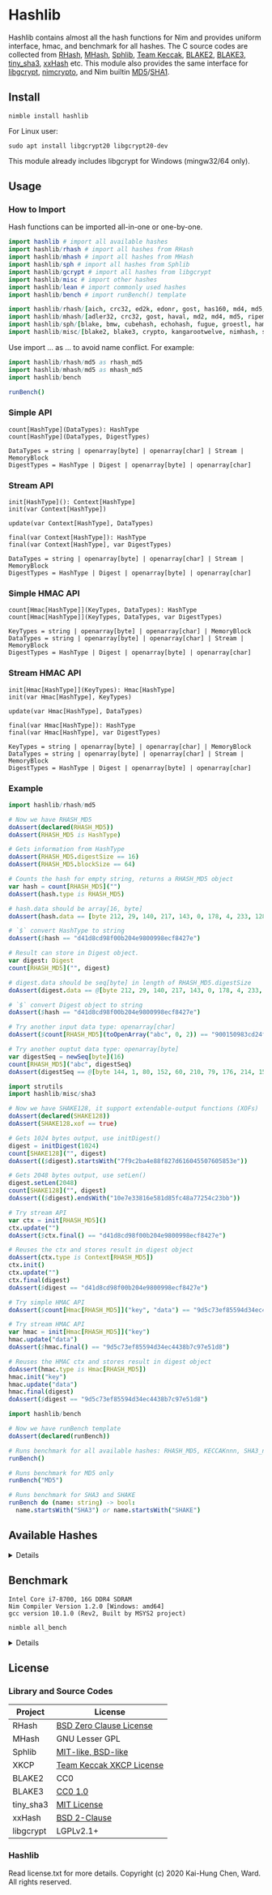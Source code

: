 # Hashlib

Hashlib contains almost all the hash functions for Nim and provides uniform interface, hmac, and benchmark for all hashes. The C source codes are collected from [RHash], [MHash], [Sphlib], [Team Keccak], [BLAKE2], [BLAKE3], [tiny_sha3], [xxHash] etc. This module also provides the same interface for [libgcrypt], [nimcrypto], and Nim builtin [MD5]/[SHA1].

[RHash]: <https://github.com/rhash/RHash>
[MHash]: <http://mhash.sourceforge.net>
[Sphlib]: <https://github.com/aidansteele/sphlib>
[Team Keccak]: <https://keccak.team/keccak.html>
[BLAKE2]: <https://blake2.net>
[BLAKE3]: <https://github.com/BLAKE3-team/BLAKE3>
[tiny_sha3]: <https://github.com/mjosaarinen/tiny_sha3>
[xxHash]: <https://github.com/Cyan4973/xxHash>
[libgcrypt]: <https://gnupg.org/software/libgcrypt/index.html>
[nimcrypto]: <https://github.com/cheatfate/nimcrypto>
[MD5]: <https://nim-lang.org/docs/md5.html>
[SHA1]: <https://nim-lang.org/docs/sha1.html>

## Install

    nimble install hashlib

For Linux user:

    sudo apt install libgcrypt20 libgcrypt20-dev

This module already includes libgcrypt for Windows (mingw32/64 only).

## Usage

### How to Import

Hash functions can be imported all-in-one or one-by-one.

```nim
import hashlib # import all available hashes
import hashlib/rhash # import all hashes from RHash
import hashlib/mhash # import all hashes from MHash
import hashlib/sph # import all hashes from Sphlib
import hashlib/gcrypt # import all hashes from libgcrypt
import hashlib/misc # import other hashes
import hashlib/lean # import commonly used hashes
import hashlib/bench # import runBench() template
```

```nim
import hashlib/rhash/[aich, crc32, ed2k, edonr, gost, has160, md4, md5, ripemd160, sha1, sha256, sha3, sha512, snefru, streebog, tiger, tth]
import hashlib/mhash/[adler32, crc32, gost, haval, md2, md4, md5, ripemd, sha1, sha256, sha512, snefru, tiger, whirlpool]
import hashlib/sph/[blake, bmw, cubehash, echohash, fugue, groestl, hamsi, haval, jh, keccak, luffa, md2, md4, md5, panama, radiogatun, ripemd, sha0, sha1, sha256, sha512, shabal, shavite, simd, skein, tiger, whirlpool]
import hashlib/misc/[blake2, blake3, crypto, kangarootwelve, nimhash, sha3, tinysha3, tinyshabal, xxhash]
```

Use import ... as ... to avoid name conflict. For example:

```nim
import hashlib/rhash/md5 as rhash_md5
import hashlib/mhash/md5 as mhash_md5
import hashlib/bench

runBench()
```

### Simple API

```
count[HashType](DataTypes): HashType
count[HashType](DataTypes, DigestTypes)

DataTypes = string | openarray[byte] | openarray[char] | Stream | MemoryBlock
DigestTypes = HashType | Digest | openarray[byte] | openarray[char]
```

### Stream API

```
init[HashType](): Context[HashType]
init(var Context[HashType])

update(var Context[HashType], DataTypes)

final(var Context[HashType]): HashType
final(var Context[HashType], var DigestTypes)

DataTypes = string | openarray[byte] | openarray[char] | Stream | MemoryBlock
DigestTypes = HashType | Digest | openarray[byte] | openarray[char]
```

### Simple HMAC API

```
count[Hmac[HashType]](KeyTypes, DataTypes): HashType
count[Hmac[HashType]](KeyTypes, DataTypes, var DigestTypes)

KeyTypes = string | openarray[byte] | openarray[char] | MemoryBlock
DataTypes = string | openarray[byte] | openarray[char] | Stream | MemoryBlock
DigestTypes = HashType | Digest | openarray[byte] | openarray[char]
```

### Stream HMAC API
```
init[Hmac[HashType]](KeyTypes): Hmac[HashType]
init(var Hmac[HashType], KeyTypes)

update(var Hmac[HashType], DataTypes)

final(var Hmac[HashType]): HashType
final(var Hmac[HashType], var DigestTypes)

KeyTypes = string | openarray[byte] | openarray[char] | MemoryBlock
DataTypes = string | openarray[byte] | openarray[char] | Stream | MemoryBlock
DigestTypes = HashType | Digest | openarray[byte] | openarray[char]
```

### Example

```nim
import hashlib/rhash/md5

# Now we have RHASH_MD5
doAssert(declared(RHASH_MD5))
doAssert(RHASH_MD5 is HashType)

# Gets information from HashType
doAssert(RHASH_MD5.digestSize == 16)
doAssert(RHASH_MD5.blockSize == 64)

# Counts the hash for empty string, returns a RHASH_MD5 object
var hash = count[RHASH_MD5]("")
doAssert(hash.type is RHASH_MD5)

# hash.data should be array[16, byte]
doAssert(hash.data == [byte 212, 29, 140, 217, 143, 0, 178, 4, 233, 128, 9, 152, 236, 248, 66, 126])

# `$` convert HashType to string
doAssert($hash == "d41d8cd98f00b204e9800998ecf8427e")

# Result can store in Digest object.
var digest: Digest
count[RHASH_MD5]("", digest)

# digest.data should be seq[byte] in length of RHASH_MD5.digestSize
doAssert(digest.data == @[byte 212, 29, 140, 217, 143, 0, 178, 4, 233, 128, 9, 152, 236, 248, 66, 126])

# `$` convert Digest object to string
doAssert($hash == "d41d8cd98f00b204e9800998ecf8427e")

# Try another input data type: openarray[char]
doAssert($count[RHASH_MD5](toOpenArray("abc", 0, 2)) == "900150983cd24fb0d6963f7d28e17f72")

# Try another ouptut data type: openarray[byte]
var digestSeq = newSeq[byte](16)
count[RHASH_MD5]("abc", digestSeq)
doAssert(digestSeq == @[byte 144, 1, 80, 152, 60, 210, 79, 176, 214, 150, 63, 125, 40, 225, 127, 114])

import strutils
import hashlib/misc/sha3

# Now we have SHAKE128, it support extendable-output functions (XOFs)
doAssert(declared(SHAKE128))
doAssert(SHAKE128.xof == true)

# Gets 1024 bytes output, use initDigest()
digest = initDigest(1024)
count[SHAKE128]("", digest)
doAssert(($digest).startsWith("7f9c2ba4e88f827d616045507605853e"))

# Gets 2048 bytes output, use setLen()
digest.setLen(2048)
count[SHAKE128]("", digest)
doAssert(($digest).endsWith("10e7e33816e581d85fc48a77254c23bb"))

# Try stream API
var ctx = init[RHASH_MD5]()
ctx.update("")
doAssert($ctx.final() == "d41d8cd98f00b204e9800998ecf8427e")

# Reuses the ctx and stores result in digest object
doAssert(ctx.type is Context[RHASH_MD5])
ctx.init()
ctx.update("")
ctx.final(digest)
doAssert($digest == "d41d8cd98f00b204e9800998ecf8427e")

# Try simple HMAC API
doAssert($count[Hmac[RHASH_MD5]]("key", "data") == "9d5c73ef85594d34ec4438b7c97e51d8")

# Try stream HMAC API
var hmac = init[Hmac[RHASH_MD5]]("key")
hmac.update("data")
doAssert($hmac.final() == "9d5c73ef85594d34ec4438b7c97e51d8")

# Reuses the HMAC ctx and stores result in digest object
doAssert(hmac.type is Hmac[RHASH_MD5])
hmac.init("key")
hmac.update("data")
hmac.final(digest)
doAssert($digest == "9d5c73ef85594d34ec4438b7c97e51d8")

import hashlib/bench

# Now we have runBench template
doAssert(declared(runBench))

# Runs benchmark for all available hashes: RHASH_MD5, KECCAKnnn, SHA3_nnn, SHAKEnnn, etc
runBench()

# Runs benchmark for MD5 only
runBench("MD5")

# Runs benchmark for SHA3 and SHAKE
runBench do (name: string) -> bool:
  name.startsWith("SHA3") or name.startsWith("SHAKE")

```

## Available Hashes

<details>

  <summary>Details</summary>

  | Module | Submodule | Hashes |
  | ------ | ------ | ------ |
  | rhash | aich | RHASH_AICH |
  | rhash | crc32 | RHASH_CRC32, RHASH_CRC32C |
  | rhash | ed2k | RHASH_ED2K |
  | rhash | edonr | RHASH_EDONR224, RHASH_EDONR256, RHASH_EDONR384, RHASH_EDONR512 |
  | rhash | gost | RHASH_GOST94, RHASH_GOST94PRO |
  | rhash | has160 | RHASH_HAS160 |
  | rhash | md4 | RHASH_MD4 |
  | rhash | md5 | RHASH_MD5 |
  | rhash | ripemd | RHASH_RIPEMD160 |
  | rhash | sha1 | RHASH_SHA1 |
  | rhash | sha256 | RHASH_SHA224, RHASH_SHA256 |
  | rhash | sha512 | RHASH_SHA384, RHASH_SHA512 |
  | rhash | sha3 or keccak | RHASH_KECCAK224, RHASH_KECCAK256, RHASH_KECCAK384, RHASH_KECCAK512, RHASH_SHA3_224, RHASH_SHA3_256, RHASH_SHA3_384, RHASH_SHA3_512 |
  | rhash | snefru | RHASH_SNEFRU128, RHASH_SNEFRU256 |
  | rhash | streebog | RHASH_GOST2012_256, RHASH_GOST2012_512, RHASH_STREEBOG256, RHASH_STREEBOG512 |
  | rhash | tiger | RHASH_TIGER |
  | rhash | tth | RHASH_TTH |
  | mhash | adler32 | MHASH_ADLER32 |
  | mhash | crc32 | MHASH_CRC32, MHASH_CRC32B |
  | mhash | gost | MHASH_GOST |
  | mhash | haval | MHASH_HAVAL128_3, MHASH_HAVAL128_4, MHASH_HAVAL128_5, MHASH_HAVAL160_3, MHASH_HAVAL160_4, MHASH_HAVAL160_5, MHASH_HAVAL192_3, MHASH_HAVAL192_4, MHASH_HAVAL192_5, MHASH_HAVAL224_3, MHASH_HAVAL224_4, MHASH_HAVAL224_5, MHASH_HAVAL256_3, MHASH_HAVAL256_4, MHASH_HAVAL256_5 |
  | mhash | md2 | MHASH_MD2 |
  | mhash | md4 | MHASH_MD4 |
  | mhash | md5 | MHASH_MD5 |
  | mhash | ripemd | MHASH_RIPEMD128, MHASH_RIPEMD160, MHASH_RIPEMD256, MHASH_RIPEMD320 |
  | mhash | sha1 | MHASH_SHA1 |
  | mhash | sha256 | MHASH_SHA224, MHASH_SHA256 |
  | mhash | sha512 | MHASH_SHA384, MHASH_SHA512 |
  | mhash | snefru | MHASH_SNEFRU128, MHASH_SNEFRU256 |
  | mhash | tiger | MHASH_TIGER, MHASH_TIGER128, MHASH_TIGER160 |
  | mhash | whirlpool | MHASH_WHIRLPOOL |
  | sph | blake | SPH_BLAKE224, SPH_BLAKE256, SPH_BLAKE384, SPH_BLAKE512 |
  | sph | bmw | SPH_BMW224, SPH_BMW256, SPH_BMW384, SPH_BMW512 |
  | sph | cubehash | SPH_CUBEHASH224, SPH_CUBEHASH256, SPH_CUBEHASH384, SPH_CUBEHASH512 |
  | sph | echohash | SPH_ECHO224, SPH_ECHO256, SPH_ECHO384, SPH_ECHO512 |
  | sph | fugue | SPH_FUGUE224, SPH_FUGUE256, SPH_FUGUE384, SPH_FUGUE512 |
  | sph | groestl | SPH_GROESTL224, SPH_GROESTL256, SPH_GROESTL384, SPH_GROESTL512 |
  | sph | hamsi | SPH_HAMSI224, SPH_HAMSI256, SPH_HAMSI384, SPH_HAMSI512 |
  | sph | haval | SPH_HAVAL128_3, SPH_HAVAL128_4, SPH_HAVAL128_5, SPH_HAVAL160_3, SPH_HAVAL160_4, SPH_HAVAL160_5, SPH_HAVAL192_3, SPH_HAVAL192_4, SPH_HAVAL192_5, SPH_HAVAL224_3, SPH_HAVAL224_4, SPH_HAVAL224_5, SPH_HAVAL256_3, SPH_HAVAL256_4, SPH_HAVAL256_5 |
  | sph | jh | SPH_JH224, SPH_JH256, SPH_JH384, SPH_JH512 |
  | sph | luffa | SPH_LUFFA224, SPH_LUFFA256, SPH_LUFFA384, SPH_LUFFA512 |
  | sph | md2 | SPH_MD2 |
  | sph | md4 | SPH_MD4 |
  | sph | md5 | SPH_MD5 |
  | sph | panama | SPH_PANAMA |
  | sph | radiogatun | SPH_RADIOGATUN32, SPH_RADIOGATUN64 |
  | sph | ripemd | SPH_RIPEMD, SPH_RIPEMD128, SPH_RIPEMD160 |
  | sph | sha0 | SPH_SHA0 |
  | sph | sha1 | SPH_SHA1 |
  | sph | sha256 | SPH_SHA224, SPH_SHA256 |
  | sph | sha512 | SPH_SHA384, SPH_SHA512 |
  | sph | sha3 or keccak | SPH_KECCAK224, SPH_KECCAK256, SPH_KECCAK384, SPH_KECCAK512, SPH_SHA3_224, SPH_SHA3_256, SPH_SHA3_384, SPH_SHA3_512 |
  | sph | shabal | SPH_SHABAL192, SPH_SHABAL224, SPH_SHABAL256, SPH_SHABAL384, SPH_SHABAL512 |
  | sph | shavite | SPH_SHAVITE224, SPH_SHAVITE256, SPH_SHAVITE384, SPH_SHAVITE512 |
  | sph | simd | SPH_SIMD224, SPH_SIMD256, SPH_SIMD384, SPH_SIMD512 |
  | sph | skein | SPH_SKEIN224, SPH_SKEIN256, SPH_SKEIN384, SPH_SKEIN512 |
  | sph | tiger | SPH_TIGER, SPH_TIGER2 |
  | sph | whirlpool | SPH_WHIRLPOOL, SPH_WHIRLPOOL0, SPH_WHIRLPOOL1 |
  | misc | blake2 | BLAKE2S_224, BLAKE2S_256, BLAKE2B_384, BLAKE2B_512 |
  | misc | blake3 | BLAKE3, BLAKE3_128, BLAKE3_160, BLAKE3_192, BLAKE3_224, BLAKE3_256, BLAKE3_384, BLAKE3_512 |
  | misc | crypto | NIMCRYPTO_SHA1, NIMCRYPTO_SHA224, NIMCRYPTO_SHA256, NIMCRYPTO_SHA384, NIMCRYPTO_SHA512, NIMCRYPTO_SHA512_224, NIMCRYPTO_SHA512_256, NIMCRYPTO_RIPEMD128, NIMCRYPTO_RIPEMD160, NIMCRYPTO_RIPEMD256, NIMCRYPTO_RIPEMD320, NIMCRYPTO_BLAKE2S_224, NIMCRYPTO_BLAKE2S_256, NIMCRYPTO_BLAKE2B_384, NIMCRYPTO_BLAKE2B_512, NIMCRYPTO_KECCAK224, NIMCRYPTO_KECCAK256, NIMCRYPTO_KECCAK384, NIMCRYPTO_KECCAK512, NIMCRYPTO_SHA3_224, NIMCRYPTO_SHA3_256, NIMCRYPTO_SHA3_384, NIMCRYPTO_SHA3_512, NIMCRYPTO_SHAKE128, NIMCRYPTO_SHAKE256 |
  | misc | kangarootwelve | KANGAROO_TWELVE |
  | misc | nimhash | NIM_MD5, NIM_SHA1 |
  | misc | sha3 | KECCAK224, KECCAK256, KECCAK384, KECCAK512, SHA3_224, SHA3_256, SHA3_384, SHA3_512, SHAKE128, SHAKE256 |
  | misc | tinysha3 | TINY_SHA3_224, TINY_SHA3_256, TINY_SHA3_384, TINY_SHA3_512, TINY_SHAKE128, TINY_SHAKE256 |
  | misc | tinyshabal | TINY_SHABAL192, TINY_SHABAL224, TINY_SHABAL256, TINY_SHABAL384, TINY_SHABAL512 |
  | misc | xxhash | XXHASH32, XXHASH64, XXHASH3_64, XXHASH3_128 |

  | Module | Hashes |
  | ------ | ------ |
  | gcrypt | GCRYPT_BLAKE2S_128, GCRYPT_BLAKE2S_160, GCRYPT_BLAKE2S_224, GCRYPT_BLAKE2S_256, GCRYPT_BLAKE2B_160, GCRYPT_BLAKE2B_256, GCRYPT_BLAKE2B_384, GCRYPT_BLAKE2B_512, GCRYPT_CRC32, GCRYPT_CRC32_RFC1510, GCRYPT_CRC24_RFC2440, GCRYPT_GOST, GCRYPT_GOSTPRO, GCRYPT_MD4, GCRYPT_MD5, GCRYPT_RIPEMD160, GCRYPT_SHA1, GCRYPT_SHA512, GCRYPT_SHA224, GCRYPT_SHA256, GCRYPT_SHA384, GCRYPT_SHA3_224, GCRYPT_SHA3_256, GCRYPT_SHA3_384, GCRYPT_SHA3_512, GCRYPT_STREEBOG256, GCRYPT_STREEBOG512, GCRYPT_GOST2012_256, GCRYPT_GOST2012_512, GCRYPT_TIGER, GCRYPT_TIGER1, GCRYPT_TIGER2, GCRYPT_WHIRLPOOL, GCRYPT_SHAKE128, GCRYPT_SHAKE256 |
  | lean | RHASH_CRC32, RHASH_CRC32C, RHASH_MD5, RHASH_SHA1, RHASH_SHA224, RHASH_SHA256, KECCAK224, KECCAK256, KECCAK384, KECCAK512, SHA3_224, SHA3_256, SHA3_384, SHA3_512, SHAKE128, SHAKE256, XXHASH32, XXHASH64, XXHASH3_64, XXHASH3_128 |

</details>

## Benchmark

```
Intel Core i7-8700, 16G DDR4 SDRAM
Nim Compiler Version 1.2.0 [Windows: amd64]
gcc version 10.1.0 (Rev2, Built by MSYS2 project)
```

`nimble all_bench`

<details>

  <summary>Details</summary>

  | Name | Speed |
  | :----| ----: |
  | MEMORY_COPY | 12832.029 MB/s |
  | GCRYPT_BLAKE2S_128 | 622.712 MB/s |
  | GCRYPT_BLAKE2S_160 | 628.243 MB/s |
  | GCRYPT_BLAKE2S_224 | 628.358 MB/s |
  | GCRYPT_BLAKE2S_256 | 628.334 MB/s |
  | GCRYPT_BLAKE2B_160 | 1020.794 MB/s |
  | GCRYPT_BLAKE2B_256 | 1019.898 MB/s |
  | GCRYPT_BLAKE2B_384 | 1020.346 MB/s |
  | GCRYPT_BLAKE2B_512 | 1020.616 MB/s |
  | GCRYPT_CRC32 | 16846.361 MB/s |
  | GCRYPT_CRC32_RFC1510 | 17717.931 MB/s |
  | GCRYPT_CRC24_RFC2440 | 16412.276 MB/s |
  | GCRYPT_GOST | 57.804 MB/s |
  | GCRYPT_GOSTPRO | 57.153 MB/s |
  | GCRYPT_MD4 | 1379.786 MB/s |
  | GCRYPT_MD5 | 780.110 MB/s |
  | GCRYPT_RIPEMD160 | 494.910 MB/s |
  | GCRYPT_SHA1 | 1104.924 MB/s |
  | GCRYPT_SHA512 | 695.154 MB/s |
  | GCRYPT_SHA224 | 481.515 MB/s |
  | GCRYPT_SHA256 | 481.793 MB/s |
  | GCRYPT_SHA384 | 695.957 MB/s |
  | GCRYPT_SHA3_224 | 501.060 MB/s |
  | GCRYPT_SHA3_256 | 471.950 MB/s |
  | GCRYPT_SHA3_384 | 361.849 MB/s |
  | GCRYPT_SHA3_512 | 252.960 MB/s |
  | GCRYPT_STREEBOG256 | 142.061 MB/s |
  | GCRYPT_STREEBOG512 | 142.253 MB/s |
  | GCRYPT_GOST2012_256 | 142.001 MB/s |
  | GCRYPT_GOST2012_512 | 141.977 MB/s |
  | GCRYPT_TIGER | 740.735 MB/s |
  | GCRYPT_TIGER1 | 740.593 MB/s |
  | GCRYPT_TIGER2 | 741.207 MB/s |
  | GCRYPT_WHIRLPOOL | 292.381 MB/s |
  | GCRYPT_SHAKE128 | 581.304 MB/s |
  | GCRYPT_SHAKE256 | 472.293 MB/s |
  | MHASH_ADLER32 | 744.585 MB/s |
  | MHASH_CRC32 | 448.916 MB/s |
  | MHASH_CRC32B | 501.668 MB/s |
  | MHASH_GOST | 76.759 MB/s |
  | MHASH_HAVAL128_3 | 900.552 MB/s |
  | MHASH_HAVAL128_4 | 606.619 MB/s |
  | MHASH_HAVAL128_5 | 505.628 MB/s |
  | MHASH_HAVAL160_3 | 888.439 MB/s |
  | MHASH_HAVAL160_4 | 607.024 MB/s |
  | MHASH_HAVAL160_5 | 507.189 MB/s |
  | MHASH_HAVAL192_3 | 898.771 MB/s |
  | MHASH_HAVAL192_4 | 607.135 MB/s |
  | MHASH_HAVAL192_5 | 507.097 MB/s |
  | MHASH_HAVAL224_3 | 901.965 MB/s |
  | MHASH_HAVAL224_4 | 606.208 MB/s |
  | MHASH_HAVAL224_5 | 504.195 MB/s |
  | MHASH_HAVAL256_3 | 901.136 MB/s |
  | MHASH_HAVAL256_4 | 607.437 MB/s |
  | MHASH_HAVAL256_5 | 507.259 MB/s |
  | MHASH_MD2 | 12.578 MB/s |
  | MHASH_MD4 | 1213.312 MB/s |
  | MHASH_MD5 | 742.038 MB/s |
  | MHASH_RIPEMD128 | 675.256 MB/s |
  | MHASH_RIPEMD160 | 409.326 MB/s |
  | MHASH_RIPEMD256 | 579.539 MB/s |
  | MHASH_RIPEMD320 | 379.713 MB/s |
  | MHASH_SHA1 | 693.308 MB/s |
  | MHASH_SHA224 | 212.474 MB/s |
  | MHASH_SHA256 | 213.506 MB/s |
  | MHASH_SHA384 | 338.561 MB/s |
  | MHASH_SHA512 | 338.696 MB/s |
  | MHASH_SNEFRU128 | 47.306 MB/s |
  | MHASH_SNEFRU256 | 31.432 MB/s |
  | MHASH_TIGER | 726.406 MB/s |
  | MHASH_TIGER128 | 728.247 MB/s |
  | MHASH_TIGER160 | 728.513 MB/s |
  | MHASH_WHIRLPOOL | 179.830 MB/s |
  | RHASH_SHA1 | 207.189 MB/s |
  | RHASH_AICH | 206.913 MB/s |
  | RHASH_CRC32 | 2171.034 MB/s |
  | RHASH_CRC32C | 10251.153 MB/s |
  | RHASH_MD4 | 1321.196 MB/s |
  | RHASH_ED2K | 1321.737 MB/s |
  | RHASH_EDONR224 | 995.827 MB/s |
  | RHASH_EDONR256 | 996.393 MB/s |
  | RHASH_EDONR384 | 2076.196 MB/s |
  | RHASH_EDONR512 | 2077.447 MB/s |
  | RHASH_GOST94 | 76.811 MB/s |
  | RHASH_GOST94PRO | 76.974 MB/s |
  | RHASH_HAS160 | 995.907 MB/s |
  | RHASH_MD5 | 775.116 MB/s |
  | RHASH_RIPEMD160 | 329.032 MB/s |
  | RHASH_SHA224 | 272.976 MB/s |
  | RHASH_SHA256 | 273.380 MB/s |
  | RHASH_KECCAK224 | 335.654 MB/s |
  | RHASH_KECCAK256 | 317.188 MB/s |
  | RHASH_KECCAK384 | 242.849 MB/s |
  | RHASH_KECCAK512 | 168.696 MB/s |
  | RHASH_SHA3_224 | 335.662 MB/s |
  | RHASH_SHA3_256 | 317.003 MB/s |
  | RHASH_SHA3_384 | 242.940 MB/s |
  | RHASH_SHA3_512 | 168.896 MB/s |
  | RHASH_SHA384 | 471.274 MB/s |
  | RHASH_SHA512 | 471.251 MB/s |
  | RHASH_SNEFRU128 | 55.563 MB/s |
  | RHASH_SNEFRU256 | 36.936 MB/s |
  | RHASH_GOST2012_256 | 141.778 MB/s |
  | RHASH_GOST2012_512 | 141.898 MB/s |
  | RHASH_STREEBOG256 | 141.774 MB/s |
  | RHASH_STREEBOG512 | 141.613 MB/s |
  | RHASH_TIGER | 770.185 MB/s |
  | RHASH_TTH | 645.682 MB/s |
  | SPH_BLAKE224 | 395.869 MB/s |
  | SPH_BLAKE256 | 394.580 MB/s |
  | SPH_BLAKE384 | 663.768 MB/s |
  | SPH_BLAKE512 | 666.236 MB/s |
  | SPH_BMW224 | 526.252 MB/s |
  | SPH_BMW256 | 522.171 MB/s |
  | SPH_BMW384 | 1136.260 MB/s |
  | SPH_BMW512 | 1138.667 MB/s |
  | SPH_CUBEHASH224 | 170.440 MB/s |
  | SPH_CUBEHASH256 | 170.267 MB/s |
  | SPH_CUBEHASH384 | 170.451 MB/s |
  | SPH_CUBEHASH512 | 170.312 MB/s |
  | SPH_ECHO224 | 170.155 MB/s |
  | SPH_ECHO256 | 170.220 MB/s |
  | SPH_ECHO384 | 86.824 MB/s |
  | SPH_ECHO512 | 87.691 MB/s |
  | SPH_FUGUE224 | 171.141 MB/s |
  | SPH_FUGUE256 | 170.973 MB/s |
  | SPH_FUGUE384 | 113.776 MB/s |
  | SPH_FUGUE512 | 86.328 MB/s |
  | SPH_GROESTL224 | 166.418 MB/s |
  | SPH_GROESTL256 | 165.883 MB/s |
  | SPH_GROESTL384 | 108.884 MB/s |
  | SPH_GROESTL512 | 108.750 MB/s |
  | SPH_HAMSI224 | 89.133 MB/s |
  | SPH_HAMSI256 | 89.579 MB/s |
  | SPH_HAMSI384 | 29.249 MB/s |
  | SPH_HAMSI512 | 29.390 MB/s |
  | SPH_HAVAL128_3 | 877.055 MB/s |
  | SPH_HAVAL128_4 | 587.741 MB/s |
  | SPH_HAVAL128_5 | 498.497 MB/s |
  | SPH_HAVAL160_3 | 887.406 MB/s |
  | SPH_HAVAL160_4 | 591.072 MB/s |
  | SPH_HAVAL160_5 | 499.323 MB/s |
  | SPH_HAVAL192_3 | 893.527 MB/s |
  | SPH_HAVAL192_4 | 592.814 MB/s |
  | SPH_HAVAL192_5 | 501.283 MB/s |
  | SPH_HAVAL224_3 | 893.655 MB/s |
  | SPH_HAVAL224_4 | 593.197 MB/s |
  | SPH_HAVAL224_5 | 501.276 MB/s |
  | SPH_HAVAL256_3 | 893.687 MB/s |
  | SPH_HAVAL256_4 | 593.268 MB/s |
  | SPH_HAVAL256_5 | 501.143 MB/s |
  | SPH_JH224 | 92.835 MB/s |
  | SPH_JH256 | 93.233 MB/s |
  | SPH_JH384 | 93.239 MB/s |
  | SPH_JH512 | 92.855 MB/s |
  | SPH_KECCAK224 | 341.654 MB/s |
  | SPH_KECCAK256 | 322.773 MB/s |
  | SPH_KECCAK384 | 247.248 MB/s |
  | SPH_KECCAK512 | 173.630 MB/s |
  | SPH_SHA3_224 | 340.566 MB/s |
  | SPH_SHA3_256 | 321.794 MB/s |
  | SPH_SHA3_384 | 246.112 MB/s |
  | SPH_SHA3_512 | 173.703 MB/s |
  | SPH_LUFFA224 | 222.853 MB/s |
  | SPH_LUFFA256 | 223.132 MB/s |
  | SPH_LUFFA384 | 167.544 MB/s |
  | SPH_LUFFA512 | 124.650 MB/s |
  | SPH_MD2 | 8.493 MB/s |
  | SPH_MD4 | 1321.737 MB/s |
  | SPH_MD5 | 771.772 MB/s |
  | SPH_PANAMA | 1858.874 MB/s |
  | SPH_RADIOGATUN32 | 689.394 MB/s |
  | SPH_RADIOGATUN64 | 1367.035 MB/s |
  | SPH_RIPEMD | 651.954 MB/s |
  | SPH_RIPEMD128 | 497.574 MB/s |
  | SPH_RIPEMD160 | 326.583 MB/s |
  | SPH_SHA0 | 761.076 MB/s |
  | SPH_SHA1 | 687.782 MB/s |
  | SPH_SHA224 | 262.055 MB/s |
  | SPH_SHA256 | 261.094 MB/s |
  | SPH_SHA384 | 500.553 MB/s |
  | SPH_SHA512 | 500.616 MB/s |
  | SPH_SHABAL192 | 718.716 MB/s |
  | SPH_SHABAL224 | 720.440 MB/s |
  | SPH_SHABAL256 | 716.055 MB/s |
  | SPH_SHABAL384 | 716.779 MB/s |
  | SPH_SHABAL512 | 720.918 MB/s |
  | SPH_SHAVITE224 | 286.701 MB/s |
  | SPH_SHAVITE256 | 287.189 MB/s |
  | SPH_SHAVITE384 | 178.625 MB/s |
  | SPH_SHAVITE512 | 179.425 MB/s |
  | SPH_SIMD224 | 154.389 MB/s |
  | SPH_SIMD256 | 154.313 MB/s |
  | SPH_SIMD384 | 135.536 MB/s |
  | SPH_SIMD512 | 135.496 MB/s |
  | SPH_SKEIN224 | 731.481 MB/s |
  | SPH_SKEIN256 | 731.791 MB/s |
  | SPH_SKEIN384 | 731.984 MB/s |
  | SPH_SKEIN512 | 732.011 MB/s |
  | SPH_TIGER | 723.458 MB/s |
  | SPH_TIGER2 | 719.730 MB/s |
  | SPH_WHIRLPOOL | 191.595 MB/s |
  | SPH_WHIRLPOOL0 | 190.070 MB/s |
  | SPH_WHIRLPOOL1 | 191.610 MB/s |
  | BLAKE2S_224 | 784.142 MB/s |
  | BLAKE2S_256 | 783.496 MB/s |
  | BLAKE2B_384 | 1030.577 MB/s |
  | BLAKE2B_512 | 1045.555 MB/s |
  | BLAKE3 | 3161.655 MB/s |
  | BLAKE3_128 | 3205.950 MB/s |
  | BLAKE3_160 | 3221.442 MB/s |
  | BLAKE3_192 | 3257.223 MB/s |
  | BLAKE3_224 | 3230.287 MB/s |
  | BLAKE3_256 | 3249.074 MB/s |
  | BLAKE3_384 | 3234.153 MB/s |
  | BLAKE3_512 | 3243.173 MB/s |
  | NIMCRYPTO_SHA1 | 642.170 MB/s |
  | NIMCRYPTO_SHA224 | 268.603 MB/s |
  | NIMCRYPTO_SHA256 | 268.705 MB/s |
  | NIMCRYPTO_SHA384 | 417.258 MB/s |
  | NIMCRYPTO_SHA512 | 419.078 MB/s |
  | NIMCRYPTO_SHA512_224 | 418.683 MB/s |
  | NIMCRYPTO_SHA512_256 | 417.519 MB/s |
  | NIMCRYPTO_RIPEMD128 | 483.505 MB/s |
  | NIMCRYPTO_RIPEMD160 | 318.973 MB/s |
  | NIMCRYPTO_RIPEMD256 | 561.877 MB/s |
  | NIMCRYPTO_RIPEMD320 | 372.492 MB/s |
  | NIMCRYPTO_BLAKE2S_224 | 208.432 MB/s |
  | NIMCRYPTO_BLAKE2S_256 | 208.728 MB/s |
  | NIMCRYPTO_BLAKE2B_384 | 291.281 MB/s |
  | NIMCRYPTO_BLAKE2B_512 | 292.888 MB/s |
  | NIMCRYPTO_KECCAK224 | 154.401 MB/s |
  | NIMCRYPTO_KECCAK256 | 146.087 MB/s |
  | NIMCRYPTO_KECCAK384 | 115.611 MB/s |
  | NIMCRYPTO_KECCAK512 | 81.163 MB/s |
  | NIMCRYPTO_SHA3_224 | 149.955 MB/s |
  | NIMCRYPTO_SHA3_256 | 146.956 MB/s |
  | NIMCRYPTO_SHA3_384 | 113.737 MB/s |
  | NIMCRYPTO_SHA3_512 | 82.342 MB/s |
  | NIMCRYPTO_SHAKE128 | 175.793 MB/s |
  | NIMCRYPTO_SHAKE256 | 146.929 MB/s |
  | KANGAROO_TWELVE | 786.040 MB/s |
  | NIM_MD5 | 578.182 MB/s |
  | NIM_SHA1 | 547.798 MB/s |
  | KECCAK224 | 358.977 MB/s |
  | KECCAK256 | 339.643 MB/s |
  | KECCAK384 | 260.442 MB/s |
  | KECCAK512 | 180.880 MB/s |
  | SHA3_224 | 359.340 MB/s |
  | SHA3_256 | 339.156 MB/s |
  | SHA3_384 | 260.399 MB/s |
  | SHA3_512 | 181.007 MB/s |
  | SHAKE128 | 419.043 MB/s |
  | SHAKE256 | 338.786 MB/s |
  | TINY_SHA3_224 | 155.440 MB/s |
  | TINY_SHA3_256 | 147.113 MB/s |
  | TINY_SHA3_384 | 106.315 MB/s |
  | TINY_SHA3_512 | 82.133 MB/s |
  | TINY_SHAKE128 | 179.626 MB/s |
  | TINY_SHAKE256 | 148.236 MB/s |
  | TINY_SHABAL192 | 493.854 MB/s |
  | TINY_SHABAL224 | 495.005 MB/s |
  | TINY_SHABAL256 | 494.428 MB/s |
  | TINY_SHABAL384 | 495.282 MB/s |
  | TINY_SHABAL512 | 495.133 MB/s |
  | XXHASH32 | 7688.759 MB/s |
  | XXHASH64 | 13670.540 MB/s |
  | XXHASH3_64 | 20712.510 MB/s |
  | XXHASH3_128 | 21376.657 MB/s |

</details>

## License

### Library and Source Codes

| Project | License |
| ------ | ------ |
| RHash | [BSD Zero Clause License](https://github.com/rhash/RHash/blob/master/COPYING) |
| MHash | GNU Lesser GPL |
| Sphlib | [MIT-like, BSD-like](https://github.com/aidansteele/sphlib/blob/master/LICENSE.txt) |
| XKCP | [Team Keccak XKCP License](https://github.com/XKCP/XKCP#under-which-license-is-the-xkcp-distributed) |
| BLAKE2 | CC0 |
| BLAKE3 | [CC0 1.0](https://github.com/BLAKE3-team/BLAKE3/blob/master/LICENSE) |
| tiny_sha3 | [MIT License](https://github.com/mjosaarinen/tiny_sha3/blob/master/LICENSE) |
| xxHash | [BSD 2-Clause](https://github.com/Cyan4973/xxHash/blob/dev/LICENSE) |
| libgcrypt | LGPLv2.1+ |

### Hashlib

Read license.txt for more details.
Copyright (c) 2020 Kai-Hung Chen, Ward. All rights reserved.
